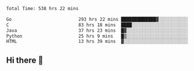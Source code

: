 <!--START_SECTION:waka-->

```txt
Total Time: 538 hrs 22 mins

Go                         293 hrs 22 mins █████████████▓░░░░░░░░░░░   54.41 %
C                          83 hrs 18 mins  ████░░░░░░░░░░░░░░░░░░░░░   15.45 %
Java                       37 hrs 23 mins  █▓░░░░░░░░░░░░░░░░░░░░░░░   06.93 %
Python                     25 hrs 9 mins   █▒░░░░░░░░░░░░░░░░░░░░░░░   04.67 %
HTML                       13 hrs 39 mins  ▓░░░░░░░░░░░░░░░░░░░░░░░░   02.53 %
```

<!--END_SECTION:waka-->

## Hi there 👋

<!--
**prorok210/prorok210** is a ✨ _special_ ✨ repository because its `README.md` (this file) appears on your GitHub profile.

Here are some ideas to get you started:

- 🔭 I’m currently working on ...
- 🌱 I’m currently learning ...
- 👯 I’m looking to collaborate on ...
- 🤔 I’m looking for help with ...
- 💬 Ask me about ...
- 📫 How to reach me: ...
- 😄 Pronouns: ...
- ⚡ Fun fact: ...
-->
